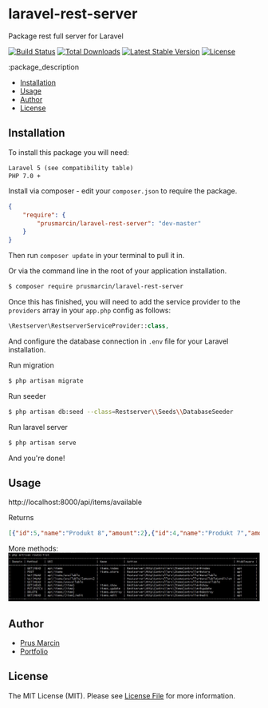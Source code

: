 # laravel-rest-server
Package rest full server for Laravel

[![Build Status](http://img.shields.io/travis/prusmarcin/laravel-rest-server.svg)](https://travis-ci.org/prusmarcin/laravel-rest-server)
[![Total Downloads](http://img.shields.io/packagist/dm/prusmarcin/laravel-rest-server.svg)](https://packagist.org/packages/prusmarcin/laravel-rest-server)
[![Latest Stable Version](http://img.shields.io/packagist/v/prusmarcin/laravel-rest-server.svg)](https://packagist.org/packages/prusmarcin/laravel-rest-server)
[![License](http://img.shields.io/badge/license-MIT-lightgrey.svg)](https://github.com/prusmarcin/laravel-rest-server/blob/master/LICENSE)

:package_description

- [Installation](#installation)
- [Usage](#usage)
- [Author](#author)
- [License](#license)

Installation
------------

To install this package you will need:

    Laravel 5 (see compatibility table)
    PHP 7.0 +


Install via composer - edit your `composer.json` to require the package.

``` json
{
    "require": {
        "prusmarcin/laravel-rest-server": "dev-master"
    }
}
```

Then run `composer update` in your terminal to pull it in.

Or via the command line in the root of your application installation.

``` bash
$ composer require prusmarcin/laravel-rest-server
```


Once this has finished, you will need to add the service provider to the `providers` array in your `app.php` config as follows:

``` php
\Restserver\RestserverServiceProvider::class,
```

And configure the database connection in `.env` file for your Laravel installation.

Run migration

``` bash
$ php artisan migrate
```
Run seeder

``` bash
$ php artisan db:seed --class=Restserver\\Seeds\\DatabaseSeeder
```

Run laravel server
``` bash
$ php artisan serve
```
And you're done!

Usage
-----

http://localhost:8000/api/items/available

Returns

``` json
[{"id":5,"name":"Produkt 8","amount":2},{"id":4,"name":"Produkt 7","amount":6},{"id":2,"name":"Produkt 2","amount":12},{"id":1,"name":"Produkt 1","amount":4}]
```

More methods:
![Screenshot](route-list.jpg)


Author
-------

- [Prus Marcin](https://github.com/prusmarcin)
- [Portfolio](https://prusmarcin.pl/)


License
-------

The MIT License (MIT). Please see [License File](https://github.com/prusmarcin/laravel-rest-server/blob/master/LICENSE) for more information.